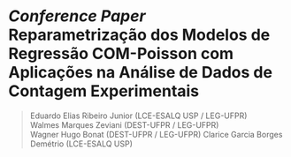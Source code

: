 # _Conference Paper_ Reparametrização dos Modelos de Regressão COM-Poisson com Aplicações na Análise de Dados de Contagem Experimentais #

> Eduardo Elias Ribeiro Junior (LCE-ESALQ USP / LEG-UFPR) \
> Walmes Marques Zeviani (DEST-UFPR / LEG-UFPR) \
> Wagner Hugo Bonat (DEST-UFPR / LEG-UFPR)
> Clarice Garcia Borges Demétrio (LCE-ESALQ USP)
